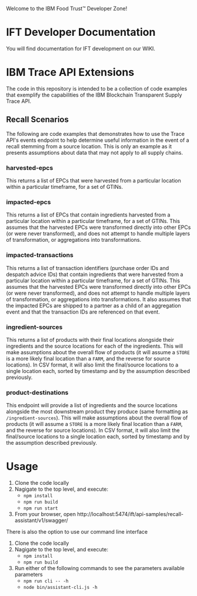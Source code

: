 Welcome to the IBM Food Trust&trade; Developer Zone!

# IFT Developer Documentation
You will find documentation for IFT development on our WIKI.

# IBM Trace API Extensions
The code in this repository is intended to be a collection of code examples that exemplify the capabilities of the IBM Blockchain Transparent Supply Trace API.

## Recall Scenarios
The following are code examples that demonstrates how to use the Trace API's events endpoint to help determine useful information in the event of a recall stemming from a source location.  This is only an example as it presents assumptions about data that may not apply to all supply chains.

### harvested-epcs
This returns a list of EPCs that were harvested from a particular location within a particular timeframe, for a set of GTINs.

### impacted-epcs
This returns a list of EPCs that contain ingredients harvested from a particular location within a particular timeframe, for a set of GTINs.  This assumes that the harvested EPCs were transformed directly into other EPCs (or were never transformed), and does not attempt to handle multiple layers of transformation, or aggregations into transformations.

### impacted-transactions
This returns a list of transaction identifiers (purchase order IDs and despatch advice IDs) that contain ingredients that were harvested from a particular location within a particular timeframe, for a set of GTINs.  This assumes that the harvested EPCs were transformed directly into other EPCs (or were never transformed), and does not attempt to handle multiple layers of transformation, or aggregations into transformations.  It also assumes that the impacted EPCs are shipped to a partner as a child of an aggregation event and that the transaction IDs are referenced on that event.

### ingredient-sources
This returns a list of products with their final locations alongside their ingredients and the source locations for each of the ingredients.  This will make assumptions about the overall flow of products (it will assume a `STORE` is a more likely final location than a `FARM`, and the reverse for source locations).  In CSV format, it will also limit the final/source locations to a single location each, sorted by timestamp and by the assumption described previously.

### product-destinations
This endpoint will provide a list of ingredients and the source locations alongside the most downstream product they produce (same formatting as `/ingredient-sources`).  This will make assumptions about the overall flow of products (it will assume a `STORE` is a more likely final location than a `FARM`, and the reverse for source locations).  In CSV format, it will also limit the final/source locations to a single location each, sorted by timestamp and by the assumption described previously.

# Usage
1) Clone the code locally
2) Nagigate to the top level, and execute:
   - `npm install`
   - `npm run build`
   - `npm run start`
3) From your browser, open http://localhost:5474/ift/api-samples/recall-assistant/v1/swagger/

There is also the option to use our command line interface
1) Clone the code locally
2) Nagigate to the top level, and execute:
   - `npm install`
   - `npm run build`
3) Run either of the following commands to see the parameters available parameters
   - `npm run cli -- -h`
   - `node bin/assistant-cli.js -h`
